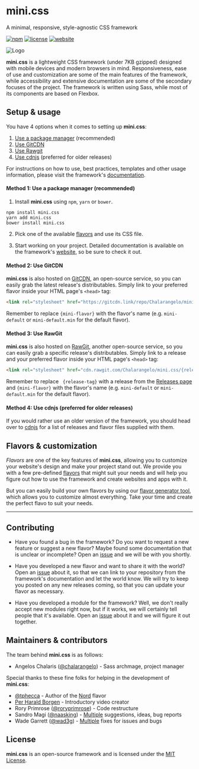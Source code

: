 # mini.css

A minimal, responsive, style-agnostic CSS framework

[![npm](https://img.shields.io/npm/v/mini.css.svg)](https://www.npmjs.com/package/mini.css)
[![license](https://img.shields.io/badge/license-MIT-yellow.svg)](https://github.com/Chalarangelo/mini.css/blob/master/LICENSE)
[![website](https://img.shields.io/badge/website-online-green.svg)](https://minicss.org)

![Logo](/docs/page_thumb.png)

**mini.css** is a lightweight CSS framework (under 7KB gzipped) designed with mobile devices and modern browsers in mind. Responsiveness, ease of use and customization are some of the main features of the framework, while accessibility and extensive documentation are some of the secondary focuses of the project. The framework is written using Sass, while most of its components are based on Flexbox.

## Setup & usage

You have 4 options when it comes to setting up **mini.css**:

1. [Use a package manager](#method-1-use-a-package-manager-recommended) (recommended)
2. [Use GitCDN](#method-2-use-gitcdn)
3. [Use Rawgit](#method-3-use-rawgit)
4. [Use cdnjs](#method-4-use-cdnjs-preferred-for-older-releases) (preferred for older releases)

For instructions on how to use, best practices, templates and other usage information, please visit the framework's [documentation](https://minicss.org/docs).

#### Method 1: Use a package manager (recommended)

1. Install **mini.css** using `npm`, `yarn` or `bower`.
```
npm install mini.css
yarn add mini.css
bower install mini.css
```
2. Pick one of the available [flavors](https://minicss.org/flavors) and use its CSS file.

3. Start working on your project. Detailed documentation is available on the framework's [website](https://minicss.org/docs), so be sure to check it out.

#### Method 2: Use GitCDN

**mini.css** is also hosted on [GitCDN](https://gitcdn.link/), an open-source service, so you can easily grab the latest release's distributables. Simply link to your preferred flavor inside your HTML page's `<head>` tag:
```html
<link rel="stylesheet" href="https://gitcdn.link/repo/Chalarangelo/mini.css/master/dist/{mini-flavor}.css" />
```

Remember to replace `{mini-flavor}` with the flavor's name (e.g. `mini-default` or `mini-default.min` for the default flavor).

#### Method 3: Use RawGit

**mini.css** is also hosted on [RawGit](https://rawgit.com/), another open-source service, so you can easily grab a specific release's distributables. Simply link to a release and your preferred flavor inside your HTML page's `<head>` tag:
```html
<link rel="stylesheet" href="cdn.rawgit.com/Chalarangelo/mini.css/{release-tag}/dist/{mini-flavor}.css" />
```

Remember to replace ` {release-tag}` with a release from the [Releases page](https://github.com/Chalarangelo/mini.css/releases) and `{mini-flavor}` with the flavor's name (e.g. `mini-default` or `mini-default.min` for the default flavor).

#### Method 4: Use cdnjs (preferred for older releases)

If you would rather use an older version of the framework, you should head over to [cdnjs](https://cdnjs.com/libraries/mini.css) for a list of releases and flavor files supplied with them.

## Flavors & customization

*Flavors* are one of the key features of **mini.css**, allowing you to customize your website's design and make your project stand out. We provide you with a few pre-defined [flavors](https://minicss.org/flavors#prebuilt-flavors) that might suit your needs and will help you figure out how to use the framework and create websites and apps with it.

But you can easily build your own flavors by using our [flavor generator tool](https://minicss.org/flavors#build-your-own-flavor), which allows you to customize almost everything. Take your time and create the perfect flavo to suit your needs.

---

## Contributing

- Have you found a bug in the framework? Do you want to request a new feature or suggest a new flavor? Maybe found some documentation that is unclear or incomplete? Open an [issue](https://github.com/Chalarangelo/mini.css/issues/new) and we will be with you shortly.

- Have you developed a new flavor and want to share it with the world? Open an [issue](https://github.com/Chalarangelo/mini.css/issues/new) about it, so that we can link to your repository from the framework's documentation and let the world know. We will try to keep you posted on any new releases coming, so that you can update your flavor as necessary.

- Have you developed a module for the framework? Well, we don't really accept new modules right now, but if it works, we will certainly tell people that it's available. Open an [issue](https://github.com/Chalarangelo/mini.css/issues/new) about it and we will figure it out together.

## Maintainers & contributors

The team behind **mini.css** is as follows:
- Angelos Chalaris ([@chalarangelo](https://github.com/Chalarangelo)) - Sass archmage, project manager

Special thanks to these fine folks for helping in the development of **mini.css**:
- [@tphecca](https://github.com/tphecca) - Author of the [Nord](https://github.com/Chalarangelo/mini.css/blob/master/dist/mini-nord.css) flavor
- [Per Harald Borgen](https://scrimba.com/perborgen) - Introductory video creator
- Rory Primrose ([@roryprimrose](https://github.com/roryprimrose)) - Code restructure
- Sandro Magi ([@naasking](https://github.com/naasking)) - [Multiple](https://github.com/Chalarangelo/mini.css/issues?q=is%3Aissue+author%3Anaasking) suggestions, ideas, bug reports
- Wade Garrett ([@wad3g](https://github.com/wad3g)) - [Multiple](https://github.com/Chalarangelo/mini.css/pulls?q=is%3Apr+author%3Awad3g) fixes for issues and bugs

## License

**mini.css** is an open-source framework and is licensed under the [MIT License](https://github.com/Chalarangelo/mini.css/blob/master/LICENSE).
